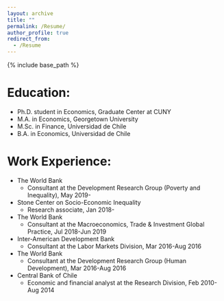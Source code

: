 ```yaml
---
layout: archive
title: ""
permalink: /Resume/
author_profile: true
redirect_from:
  - /Resume
---
```


{% include base_path %}

Education: 
=====
* Ph.D. student in Economics, Graduate Center at CUNY
* M.A. in Economics, Georgetown University
* M.Sc. in Finance, Universidad de Chile
* B.A. in Economics, Universidad de Chile

Work Experience:
=====
* The World Bank
  * Consultant at the Development Research Group (Poverty and Inequality), May 2019-
* Stone Center on Socio-Economic Inequality
  * Research associate, Jan 2018-
* The World Bank
  * Consultant at the Macroeconomics, Trade & Investment Global Practice, Jul 2018-Jun 2019
* Inter-American Development Bank
  * Consultant at the Labor Markets Division, Mar 2016-Aug 2016
* The World Bank
  * Consultant at the Development Research Group (Human Development), Mar 2016-Aug 2016
* Central Bank of Chile
  * Economic and financial analyst at the Research Division, Feb 2010-Aug 2014

 
